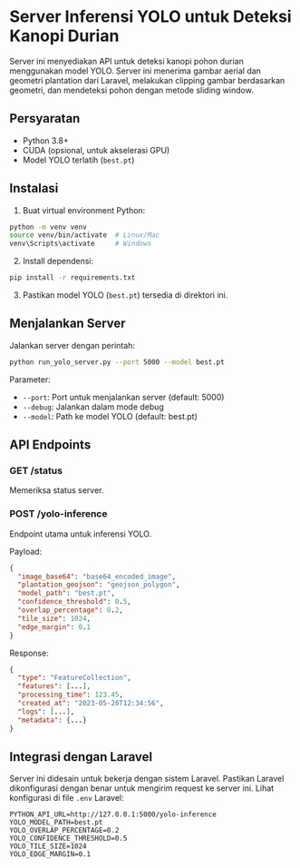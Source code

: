 # Server Inferensi YOLO untuk Deteksi Kanopi Durian

Server ini menyediakan API untuk deteksi kanopi pohon durian menggunakan model YOLO. Server ini menerima gambar aerial dan geometri plantation dari Laravel, melakukan clipping gambar berdasarkan geometri, dan mendeteksi pohon dengan metode sliding window.

## Persyaratan

- Python 3.8+
- CUDA (opsional, untuk akselerasi GPU)
- Model YOLO terlatih (`best.pt`)

## Instalasi

1. Buat virtual environment Python:
```bash
python -m venv venv
source venv/bin/activate  # Linux/Mac
venv\Scripts\activate     # Windows
```

2. Install dependensi:
```bash
pip install -r requirements.txt
```

3. Pastikan model YOLO (`best.pt`) tersedia di direktori ini.

## Menjalankan Server

Jalankan server dengan perintah:
```bash
python run_yolo_server.py --port 5000 --model best.pt
```

Parameter:
- `--port`: Port untuk menjalankan server (default: 5000)
- `--debug`: Jalankan dalam mode debug
- `--model`: Path ke model YOLO (default: best.pt)

## API Endpoints

### GET /status
Memeriksa status server.

### POST /yolo-inference
Endpoint utama untuk inferensi YOLO.

Payload:
```json
{
  "image_base64": "base64_encoded_image",
  "plantation_geojson": "geojson_polygon",
  "model_path": "best.pt",
  "confidence_threshold": 0.5,
  "overlap_percentage": 0.2,
  "tile_size": 1024,
  "edge_margin": 0.1
}
```

Response:
```json
{
  "type": "FeatureCollection",
  "features": [...],
  "processing_time": 123.45,
  "created_at": "2023-05-20T12:34:56",
  "logs": [...],
  "metadata": {...}
}
```

## Integrasi dengan Laravel

Server ini didesain untuk bekerja dengan sistem Laravel. Pastikan Laravel dikonfigurasi dengan benar untuk mengirim request ke server ini. Lihat konfigurasi di file `.env` Laravel:

```
PYTHON_API_URL=http://127.0.0.1:5000/yolo-inference
YOLO_MODEL_PATH=best.pt
YOLO_OVERLAP_PERCENTAGE=0.2
YOLO_CONFIDENCE_THRESHOLD=0.5
YOLO_TILE_SIZE=1024
YOLO_EDGE_MARGIN=0.1
``` 
